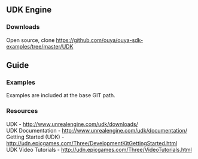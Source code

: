 ## UDK Engine

### Downloads
Open source, clone https://github.com/ouya/ouya-sdk-examples/tree/master/UDK

## Guide

### Examples

Examples are included at the base GIT path.

### Resources

UDK - http://www.unrealengine.com/udk/downloads/<br/>
UDK Documentation - http://www.unrealengine.com/udk/documentation/<br/>
Getting Started (UDK) - http://udn.epicgames.com/Three/DevelopmentKitGettingStarted.html<br/>
UDK Video Tutorials - http://udn.epicgames.com/Three/VideoTutorials.html<br/>
